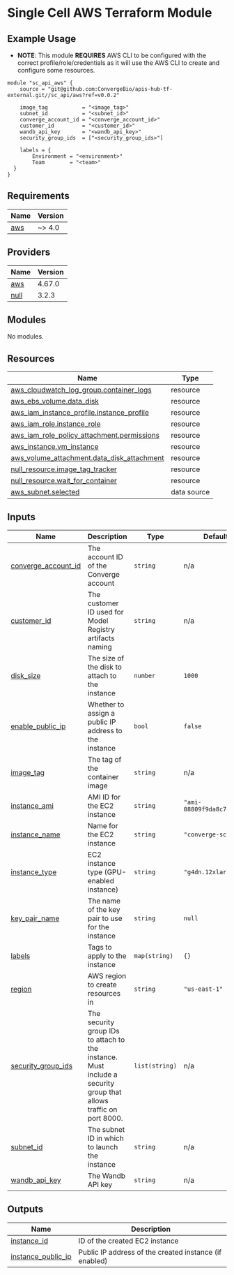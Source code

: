 # Single Cell AWS Terraform Module

## Example Usage

* **NOTE**: This module **REQUIRES** AWS CLI to be configured with the correct profile/role/credentials as it will use the AWS CLI to create and configure some resources.


```hcl
module "sc_api_aws" {
    source = "git@github.com:ConvergeBio/apis-hub-tf-external.git//sc_api/aws?ref=v0.0.2"
    
    image_tag           = "<image_tag>"
    subnet_id           = "<subnet_id>"
    converge_account_id = "<converge_account_id>"
    customer_id         = "<customer_id>"
    wandb_api_key       = "<wandb_api_key>"
    security_group_ids  = ["<security_group_ids>"]

    labels = {
        Environment = "<environment>"
        Team        = "<team>" 
  }
}
```

## Requirements

| Name | Version |
|------|---------|
| <a name="requirement_aws"></a> [aws](#requirement\_aws) | ~> 4.0 |

## Providers

| Name | Version |
|------|---------|
| <a name="provider_aws"></a> [aws](#provider\_aws) | 4.67.0 |
| <a name="provider_null"></a> [null](#provider\_null) | 3.2.3 |

## Modules

No modules.

## Resources

| Name | Type |
|------|------|
| [aws_cloudwatch_log_group.container_logs](https://registry.terraform.io/providers/hashicorp/aws/latest/docs/resources/cloudwatch_log_group) | resource |
| [aws_ebs_volume.data_disk](https://registry.terraform.io/providers/hashicorp/aws/latest/docs/resources/ebs_volume) | resource |
| [aws_iam_instance_profile.instance_profile](https://registry.terraform.io/providers/hashicorp/aws/latest/docs/resources/iam_instance_profile) | resource |
| [aws_iam_role.instance_role](https://registry.terraform.io/providers/hashicorp/aws/latest/docs/resources/iam_role) | resource |
| [aws_iam_role_policy_attachment.permissions](https://registry.terraform.io/providers/hashicorp/aws/latest/docs/resources/iam_role_policy_attachment) | resource |
| [aws_instance.vm_instance](https://registry.terraform.io/providers/hashicorp/aws/latest/docs/resources/instance) | resource |
| [aws_volume_attachment.data_disk_attachment](https://registry.terraform.io/providers/hashicorp/aws/latest/docs/resources/volume_attachment) | resource |
| [null_resource.image_tag_tracker](https://registry.terraform.io/providers/hashicorp/null/latest/docs/resources/resource) | resource |
| [null_resource.wait_for_container](https://registry.terraform.io/providers/hashicorp/null/latest/docs/resources/resource) | resource |
| [aws_subnet.selected](https://registry.terraform.io/providers/hashicorp/aws/latest/docs/data-sources/subnet) | data source |

## Inputs

| Name | Description | Type | Default | Required |
|------|-------------|------|---------|:--------:|
| <a name="input_converge_account_id"></a> [converge\_account\_id](#input\_converge\_account\_id) | The account ID of the Converge account | `string` | n/a | yes |
| <a name="input_customer_id"></a> [customer\_id](#input\_customer\_id) | The customer ID used for Model Registry artifacts naming | `string` | n/a | yes |
| <a name="input_disk_size"></a> [disk\_size](#input\_disk\_size) | The size of the disk to attach to the instance | `number` | `1000` | no |
| <a name="input_enable_public_ip"></a> [enable\_public\_ip](#input\_enable\_public\_ip) | Whether to assign a public IP address to the instance | `bool` | `false` | no |
| <a name="input_image_tag"></a> [image\_tag](#input\_image\_tag) | The tag of the container image | `string` | n/a | yes |
| <a name="input_instance_ami"></a> [instance\_ami](#input\_instance\_ami) | AMI ID for the EC2 instance | `string` | `"ami-08809f9da8c76a5ae"` | no |
| <a name="input_instance_name"></a> [instance\_name](#input\_instance\_name) | Name for the EC2 instance | `string` | `"converge-sc-vm"` | no |
| <a name="input_instance_type"></a> [instance\_type](#input\_instance\_type) | EC2 instance type (GPU-enabled instance) | `string` | `"g4dn.12xlarge"` | no |
| <a name="input_key_pair_name"></a> [key\_pair\_name](#input\_key\_pair\_name) | The name of the key pair to use for the instance | `string` | `null` | no |
| <a name="input_labels"></a> [labels](#input\_labels) | Tags to apply to the instance | `map(string)` | `{}` | no |
| <a name="input_region"></a> [region](#input\_region) | AWS region to create resources in | `string` | `"us-east-1"` | no |
| <a name="input_security_group_ids"></a> [security\_group\_ids](#input\_security\_group\_ids) | The security group IDs to attach to the instance. Must include a security group that allows traffic on port 8000. | `list(string)` | n/a | yes |
| <a name="input_subnet_id"></a> [subnet\_id](#input\_subnet\_id) | The subnet ID in which to launch the instance | `string` | n/a | yes |
| <a name="input_wandb_api_key"></a> [wandb\_api\_key](#input\_wandb\_api\_key) | The Wandb API key | `string` | n/a | yes |

## Outputs

| Name | Description |
|------|-------------|
| <a name="output_instance_id"></a> [instance\_id](#output\_instance\_id) | ID of the created EC2 instance |
| <a name="output_instance_public_ip"></a> [instance\_public\_ip](#output\_instance\_public\_ip) | Public IP address of the created instance (if enabled) |
